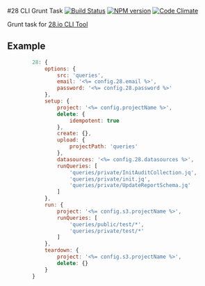 #28 CLI Grunt Task
[![Build Status](http://img.shields.io/travis/28msec/grunt-28/master.svg?style=flat)](https://travis-ci.org/28msec/grunt-28) [![NPM version](http://img.shields.io/npm/v/grunt-28.svg?style=flat)](http://badge.fury.io/js/grunt-28) [![Code Climate](http://img.shields.io/codeclimate/github/28msec/grunt-28.svg?style=flat)](https://codeclimate.com/github/28msec/grunt-28)

Grunt task for [28.io CLI Tool](http://github.com/28msec/28)

## Example
```javascript
        28: {
            options: {
                src: 'queries',
                email: '<%= config.28.email %>',
                password: '<%= config.28.password %>'
            },
            setup: {
                project: '<%= config.projectName %>',
                delete: {
                    idempotent: true
                },
                create: {},
                upload: {
                    projectPath: 'queries'
                },
                datasources: '<%= config.28.datasources %>',
                runQueries: [
                    'queries/private/InitAuditCollection.jq',
                    'queries/private/init.jq',
                    'queries/private/UpdateReportSchema.jq'
                ]
            },
            run: {
                project: '<%= config.s3.projectName %>',
                runQueries: [
                    'queries/public/test/*',
                    'queries/private/test/*'
                ]
            },
            teardown: {
                project: '<%= config.s3.projectName %>',
                delete: {}
            }
        }
```

